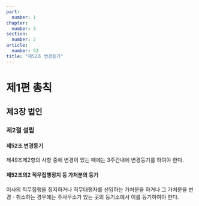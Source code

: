 ```yaml
---
part:
  number: 1
chapter:
  number: 3
section:
  number: 2
article:
  number: 52
title: "제52조 변경등기"
---
```


# 제1편 총칙

## 제3장 법인

### 제2절 설립

#### 제52조 변경등기

제49조제2항의 사항 중에 변경이 있는 때에는 3주간내에 변경등기를 하여야 한다.

#### 제52조의2 직무집행정지 등 가처분의 등기

이사의 직무집행을 정지하거나 직무대행자를 선임하는 가처분을 하거나 그 가처분을 변경ㆍ취소하는 경우에는 주사무소가 있는 곳의 등기소에서 이를 등기하여야 한다.
